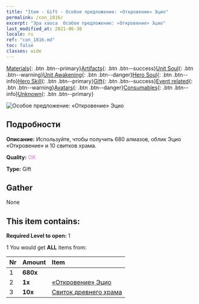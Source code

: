 ```yaml
---
title: "Item - Gift - Особое предложение: «Откровение» Эцио"
permalink: /con_1816/
excerpt: "Эра хаоса  Особое предложение: «Откровение» Эцио"
last_modified_at: 2021-06-30
locale: ru
ref: "con_1816.md"
toc: false
classes: wide
---
```

 [Materials](/ItemsRU/){: .btn .btn--primary}[Artifacts](/ItemsRU/Artifacts/){: .btn .btn--success}[Unit Soul](/ItemsRU/UnitSoul/){: .btn .btn--warning}[Unit Awakening](/ItemsRU/UnitAwakening/){: .btn .btn--danger}[Hero Soul](/ItemsRU/HeroSoul/){: .btn .btn--info}[Hero Skill](/ItemsRU/HeroSkill/){: .btn .btn--primary}[Gift](/ItemsRU/Gift/){: .btn .btn--success}[Event related](/ItemsRU/Events/){: .btn .btn--warning}[Avatars](/ItemsRU/Avatars/){: .btn .btn--danger}[Consumables](/ItemsRU/Consumables/){: .btn .btn--info}[Unknown](/ItemsRU/Unknown/){: .btn .btn--primary}

 ![Особое предложение: «Откровение» Эцио](/images/t/i_907438.png)

## Подробности
 **Описание:** Используйте, чтобы получить 680 алмазов, облик Эцио «Откровение» и 10 свитков храма.

 **Quality:** <span style="color: #DA70D6">OK</span>

 **Type:** Gift

## Gather

  None

## This item contains:

 **Required Level to open:** 1

 1 You would get **ALL** items  from:

  | Nr | Amount |     Item    |
  |:---|:-------|:------------|
  | 1 |  **680x** | <i class="fas fa-gem"/> |  | 
  | 2 |  **1x** | [«Откровение» Эцио](/ItemsRU/con_1081/) |  | 
  | 3 |  **10x** | [Свиток древнего храма](/ItemsRU/con_697/) |  | 
